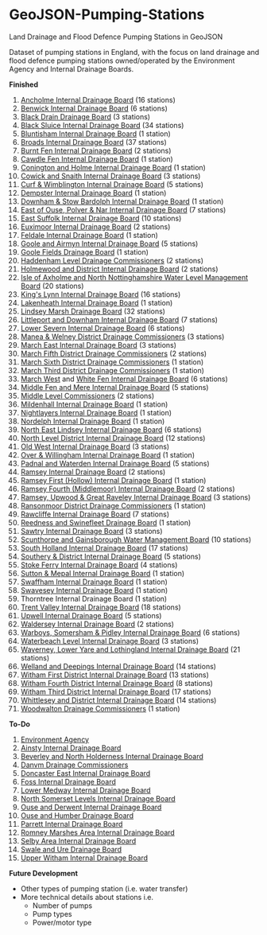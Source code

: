 # GeoJSON-Pumping-Stations
Land Drainage and Flood Defence Pumping Stations in GeoJSON

Dataset of pumping stations in England, with the focus on land drainage and flood defence pumping stations owned/operated by the Environment Agency and Internal Drainage Boards.

**Finished**

1. [Ancholme Internal Drainage Board](http://www.shiregroup-idbs.gov.uk) (16 stations)
2. [Benwick Internal Drainage Board](http://www.middlelevel.gov.uk/benwick.aspx) (6 stations)
3. [Black Drain Drainage Board](http://www.shiregroup-idbs.gov.uk) (3 stations)
2. [Black Sluice Internal Drainage Board](http://www.blacksluiceidb.gov.uk) (34 stations)
3. [Bluntisham Internal Drainage Board](http://www.middlelevel.gov.uk/bluntisham.aspx) (1 station)
3. [Broads Internal Drainage Board](http://www.wlma.org.uk/index.pl?id=32) (37 stations)
4. [Burnt Fen Internal Drainage Board](http://www.elydrainageboards.co.uk/members/burnt_fen/home.html) (2 stations)
5. [Cawdle Fen Internal Drainage Board](http://www.elydrainageboards.co.uk/members/cawdle/home.html) (1 station)
6. [Conington and Holme Internal Drainage Board](http://www.middlelevel.gov.uk/conington.aspx) (1 station)
7. [Cowick and Snaith Internal Drainage Board](http://www.eastriding.gov.uk/environment/sustainable-environment/internal-drainage-boards/cowick-and-snaith-internal-drainage-board) (3 stations)
7. [Curf & Wimblington Internal Drainage Board](http://www.middlelevel.gov.uk/curf.aspx) (5 stations)
8. [Dempster Internal Drainage Board](http://www.eastriding.gov.uk/environment/sustainable-environment/internal-drainage-boards/dempster-internal-drainage-board) (1 station)
4. [Downham & Stow Bardolph Internal Drainage Board](http://www.downhammarketidbs.org.uk/board.asp?board=ds) (1 station)
5. [East of Ouse, Polver & Nar Internal Drainage Board](http://www.downhammarketidbs.org.uk/board.asp?board=eo) (7 stations)
4. [East Suffolk Internal Drainage Board](http://www.wlma.org.uk/index.pl?id=144) (10 stations)
5. [Euximoor Internal Drainage Board](http://www.middlelevel.gov.uk/euximoor.aspx) (2 stations)
5. [Feldale Internal Drainage Board](http://www.wcidb.org.uk/feldale-idb) (1 station)
6. [Goole and Airmyn Internal Drainage Board](http://www.shiregroup-idbs.gov.uk) (5 stations)
7. [Goole Fields Drainage Board](http://www.shiregroup-idbs.gov.uk) (1 station)
6. [Haddenham Level Drainage Commissioners](http://www.middlelevel.gov.uk/haddenham.aspx) (2 stations)
6. [Holmewood and District Internal Drainage Board](http://www.wcidb.org.uk/holmewood-district-idb) (2 stations)
3. [Isle of Axholme and North Nottinghamshire Water Level Management Board](http://www.wmc-idbs.org.uk/IoAaNN) (20 stations)
4. [King's Lynn Internal Drainage Board](http://www.wlma.org.uk/index.pl?id=42) (16 stations)
5. [Lakenheath Internal Drainage Board](http://www.elydrainageboards.co.uk/members/lakenheath/home.html) (1 station)
5. [Lindsey Marsh Drainage Board](http://www.wmc-idbs.org.uk/LMDB) (32 stations)
6. [Littleport and Downham Internal Drainage Board](http://www.elydrainageboards.co.uk/members/littleport_downham/home.html) (7 stations)
6. [Lower Severn Internal Drainage Board](http://www.lowersevernidb.org.uk) (6 stations)
7. [Manea & Welney District Drainage Commissioners](http://www.middlelevel.gov.uk/manea-and-welney.aspx) (3 stations)
8. [March East Internal Drainage Board](http://www.middlelevel.gov.uk/march-east.aspx) (3 stations)
31. [March Fifth District Drainage Commissioners](http://www.middlelevel.gov.uk/march-5th.aspx) (2 stations)
32. [March Sixth District Drainage Commissioners](http://www.middlelevel.gov.uk/march-6th.aspx) (1 station)
33. [March Third District Drainage Commissioners](http://www.middlelevel.gov.uk/march-3rd.aspx) (1 station)
34. [March West](http://www.middlelevel.gov.uk/march-and-whittlesey.aspx) and [White Fen Internal Drainage Board](http://www.middlelevel.gov.uk/white-fen.aspx) (6 stations)
7. [Middle Fen and Mere Internal Drainage Board](http://www.elydrainageboards.co.uk/members/middlefen/home.html) (5 stations)
7. [Middle Level Commissioners](http://www.middlelevel.gov.uk) (2 stations)
8. [Mildenhall Internal Drainage Board](http://www.elydrainageboards.co.uk/members/mildenhall/home.html) (1 station)
37. [Nightlayers Internal Drainage Board](http://www.middlelevel.gov.uk/nightlayers.aspx) (1 station)
38. [Nordelph Internal Drainage Board](http://www.middlelevel.gov.uk/nordelph.aspx) (1 station)
8. [North East Lindsey Internal Drainage Board](http://www.northeastlindsey-idb.org.uk) (6 stations)
9. [North Level District Internal Drainage Board](http://www.northlevelidb.org) (12 stations)
10. [Old West Internal Drainage Board](http://www.elydrainageboards.co.uk/members/oldwest/home.html) (3 stations)
11. [Over & Willingham Internal Drainage Board](http://www.middlelevel.gov.uk/Over.aspx) (1 station)
11. [Padnal and Waterden Internal Drainage Board](http://www.elydrainageboards.co.uk/members/padnal_waterden/home.html) (5 stations)
12. [Ramsey Internal Drainage Board](http://www.ramseyidb.org.uk) (2 stations)
46. [Ramsey First (Hollow) Internal Drainage Board](http://www.middlelevel.gov.uk/ramsey-1st.aspx) (1 station)
47. [Ramsey Fourth (Middlemoor) Internal Drainage Board](http://www.middlelevel.gov.uk/ramsey-4th.aspx) (2 stations)
48. [Ramsey, Upwood & Great Raveley Internal Drainage Board](http://www.middlelevel.gov.uk/ramsey-upwood-great-raveley.aspx) (3 stations)
49. [Ransonmoor District Drainage Commissioners](http://www.middlelevel.gov.uk/ransonmoor.aspx) (1 station)
50. [Rawcliffe Internal Drainage Board](http://www.eastriding.gov.uk/environment/sustainable-environment/internal-drainage-boards/rawcliffe-internal-drainage-board) (7 stations)
50. [Reedness and Swinefleet Drainage Board](http://www.shiregroup-idbs.gov.uk) (1 station)
50. [Sawtry Internal Drainage Board](http://www.middlelevel.gov.uk/sawtry.aspx) (3 stations)
10. [Scunthorpe and Gainsborough Water Management Board](http://www.shiregroup-idbs.gov.uk) (10 stations)
11. [South Holland Internal Drainage Board](http://www.wlma.org.uk/index.pl?id=23) (17 stations)
12. [Southery & District Internal Drainage Board](http://www.downhammarketidbs.org.uk/board.asp?board=sd) (5 stations)
12. [Stoke Ferry Internal Drainage Board](http://www.downhammarketidbs.org.uk/board.asp?board=sf) (4 stations)
13. [Sutton & Mepal Internal Drainage Board](http://www.middlelevel.gov.uk/sutton-and-meple.aspx) (1 station)
13. [Swaffham Internal Drainage Board](http://www.elydrainageboards.co.uk/members/swaffham/home.html) (1 station)
14. [Swavesey Internal Drainage Board](http://www.middlelevel.gov.uk/swavesey.aspx) (1 station)
15. Thorntree Internal Drainage Board (1 station)
12. [Trent Valley Internal Drainage Board](http://www.wmc-idbs.org.uk/TVIDB/) (18 stations)
13. [Upwell Internal Drainage Board](http://www.middlelevel.gov.uk/upwell.aspx) (5 stations)
65. [Waldersey Internal Drainage Board](http://www.middlelevel.gov.uk/waldersey.aspx) (2 stations)
66. [Warboys, Somersham & Pidley Internal Drainage Board](http://www.middlelevel.gov.uk/warboys-somersham-pidley.aspx) (6 stations)
13. [Waterbeach Level Internal Drainage Board](http://www.elydrainageboards.co.uk/members/waterbeach/home.html) (3 stations)
13. [Waverney, Lower Yare and Lothingland Internal Drainage Board](http://www.nicholsonslaw.com/drainage_solicitors_in_lowestoft_and_norwich.html) (21 stations)
13. [Welland and Deepings Internal Drainage Board](http://www.wellandidb.org.uk) (14 stations)
14. [Witham First District Internal Drainage Board](http://www.witham-1st-idb.co.uk) (13 stations)
15. [Witham Fourth District Internal Drainage Board](http://www.w4idb.co.uk) (8 stations)
16. [Witham Third District Internal Drainage Board](http://www.witham-3rd-idb.co.uk) (17 stations)
17. [Whittlesey and District Internal Drainage Board](http://www.wcidb.org.uk/whittlesey-district-idb) (14 stations)
18. [Woodwalton Drainage Commissioners](http://www.wcidb.org.uk/woodwalton-idb) (1 station)

**To-Do**

1. [Environment Agency](http://www.gov.uk/government/organisations/environment-agency)
2. [Ainsty Internal Drainage Board](http://www.yorkconsort.gov.uk/ainsty2008.html)
4. [Beverley and North Holderness Internal Drainage Board](http://www.yorkconsort.gov.uk/beverley.html)
13. [Danvm Drainage Commissioners](http://www.shiregroup-idbs.gov.uk)
15. [Doncaster East Internal Drainage Board](http://www.shiregroup-idbs.gov.uk)
21. [Foss Internal Drainage Board](http://www.yorkconsort.gov.uk/foss2008.html)
28. [Lower Medway Internal Drainage Board](http://www.medwayidb.co.uk/lower-medway.html)
39. [North Somerset Levels Internal Drainage Board](http://www.nslidb.org.uk)
41. [Ouse and Derwent Internal Drainage Board](http://www.yorkconsort.gov.uk/ouse.html)
42. [Ouse and Humber Drainage Board](http://www.ohdb.org.uk)
45. [Parrett Internal Drainage Board](http://www.somersetdrainageboards.gov.uk/boards-membership/board-areas/parrett-internal-drainage-board)
53. [Romney Marshes Area Internal Drainage Board](http://www.rmaidb.co.uk)
55. [Selby Area Internal Drainage Board](http://www.shiregroup-idbs.gov.uk)
60. [Swale and Ure Drainage Board](http://www.sandudb.gov.uk)
63. [Upper Witham Internal Drainage Board](http://www.uwidb.co.uk)

**Future Development**

* Other types of pumping station (i.e. water transfer)
* More technical details about stations i.e.
  * Number of pumps
  * Pump types
  * Power/motor type
